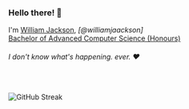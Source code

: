 ### Hello there! 👋

I'm [William Jackson](https://www.jaackson.com/), *[@williamjaackson]*<br>
<ins>Bachelor of Advanced Computer Science (Honours)</ins>

###### I don't know what's happening. ever. ❤️

<br>

![GitHub Streak](https://streak-stats.demolab.com?user=williamjaackson&theme=transparent)